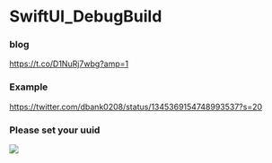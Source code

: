 # SwiftUI_DebugBuild

### blog

https://t.co/D1NuRj7wbg?amp=1

### Example

https://twitter.com/dbank0208/status/1345369154748993537?s=20

### Please set your uuid

![](https://user-images.githubusercontent.com/16457165/103189877-0fe77c80-4912-11eb-9d35-bdcd214a81ca.png)

